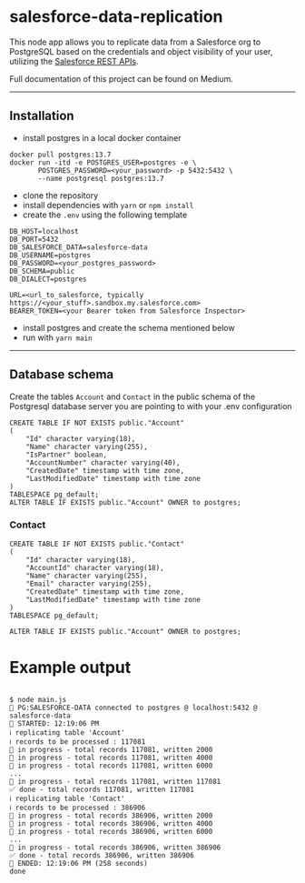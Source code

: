 # salesforce-data-replication

This node app allows you to replicate data from a Salesforce org to PostgreSQL based on the credentials and object visibility of your user,
utilizing the [Salesforce REST APIs](https://developer.salesforce.com/docs/atlas.en-us.api_rest.meta/api_rest/dome_query.htm).

Full documentation of this project can be found on Medium.

***

## Installation

- install postgres in a local docker container
```
docker pull postgres:13.7
docker run -itd -e POSTGRES_USER=postgres -e \
       POSTGRES_PASSWORD=<your_password> -p 5432:5432 \
       --name postgresql postgres:13.7
```

- clone the repository
- install dependencies with `yarn` or `npm install`
- create the `.env` using the following template

```
DB_HOST=localhost
DB_PORT=5432
DB_SALESFORCE_DATA=salesforce-data
DB_USERNAME=postgres
DB_PASSWORD=<your_postgres_password>
DB_SCHEMA=public
DB_DIALECT=postgres

URL=<url_to_salesforce, typically https://<your_stuff>.sandbox.my.salesforce.com>
BEARER_TOKEN=<your Bearer token from Salesforce Inspector>
```

- install postgres and create the schema mentioned below
- run with `yarn main`

***


## Database schema

Create the tables `Account` and `Contact` in the public schema of the Postgresql database server you are pointing to with your .env configuration

```
CREATE TABLE IF NOT EXISTS public."Account"
(
    "Id" character varying(18),
    "Name" character varying(255),
    "IsPartner" boolean,
    "AccountNumber" character varying(40),
    "CreatedDate" timestamp with time zone,
    "LastModifiedDate" timestamp with time zone
)
TABLESPACE pg_default;
ALTER TABLE IF EXISTS public."Account" OWNER to postgres;

```

### Contact
```
CREATE TABLE IF NOT EXISTS public."Contact"
(
    "Id" character varying(18),
    "AccountId" character varying(18),
    "Name" character varying(255),
    "Email" character varying(255),
    "CreatedDate" timestamp with time zone,
    "LastModifiedDate" timestamp with time zone
)
TABLESPACE pg_default;

ALTER TABLE IF EXISTS public."Account" OWNER to postgres;

```




# Example output
```

$ node main.js
🚀 PG:SALESFORCE-DATA connected to postgres @ localhost:5432 @ salesforce-data
🚀 STARTED: 12:19:06 PM
ℹ️ replicating table 'Account'
ℹ️ records to be processed : 117081
📁 in progress - total records 117081, written 2000
📁 in progress - total records 117081, written 4000
📁 in progress - total records 117081, written 6000
...
📁 in progress - total records 117081, written 117081
✅ done - total records 117081, written 117081
ℹ️ replicating table 'Contact'
ℹ️ records to be processed : 386906
📁 in progress - total records 386906, written 2000
📁 in progress - total records 386906, written 4000
📁 in progress - total records 386906, written 6000
...
📁 in progress - total records 386906, written 386906
✅ done - total records 386906, written 386906
🚀 ENDED: 12:19:06 PM (258 seconds)
done
```